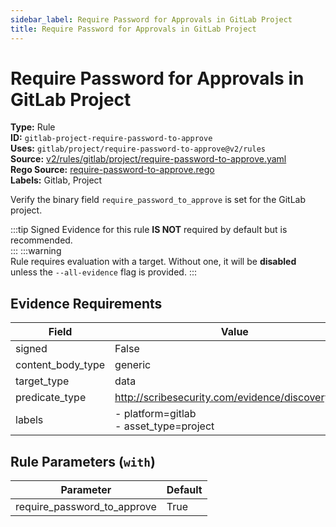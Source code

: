 ```yaml
---
sidebar_label: Require Password for Approvals in GitLab Project
title: Require Password for Approvals in GitLab Project
---  
```

# Require Password for Approvals in GitLab Project  
**Type:** Rule  
**ID:** `gitlab-project-require-password-to-approve`  
**Uses:** `gitlab/project/require-password-to-approve@v2/rules`  
**Source:** [v2/rules/gitlab/project/require-password-to-approve.yaml](https://github.com/scribe-public/sample-policies/blob/main/v2/rules/gitlab/project/require-password-to-approve.yaml)  
**Rego Source:** [require-password-to-approve.rego](https://github.com/scribe-public/sample-policies/blob/main/v2/rules/gitlab/project/require-password-to-approve.rego)  
**Labels:** Gitlab, Project  

Verify the binary field `require_password_to_approve` is set for the GitLab project.

:::tip 
Signed Evidence for this rule **IS NOT** required by default but is recommended.  
::: 
:::warning  
Rule requires evaluation with a target. Without one, it will be **disabled** unless the `--all-evidence` flag is provided.
::: 

## Evidence Requirements  
| Field | Value |
|-------|-------|
| signed | False |
| content_body_type | generic |
| target_type | data |
| predicate_type | http://scribesecurity.com/evidence/discovery/v0.1 |
| labels | - platform=gitlab<br/>- asset_type=project |

## Rule Parameters (`with`)  
| Parameter | Default |
|-----------|---------|
| require_password_to_approve | True |

